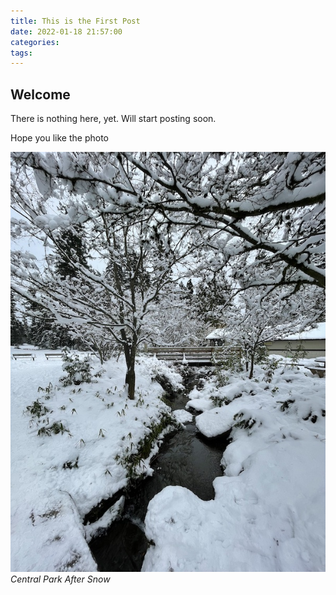 ```yaml
---
title: This is the First Post
date: 2022-01-18 21:57:00
categories:
tags: 
---
```


## Welcome

There is nothing here, yet.
Will start posting soon.

Hope you like the photo

![Central Park](/assets/img/posts/snow.jpg)
_Central Park After Snow_
